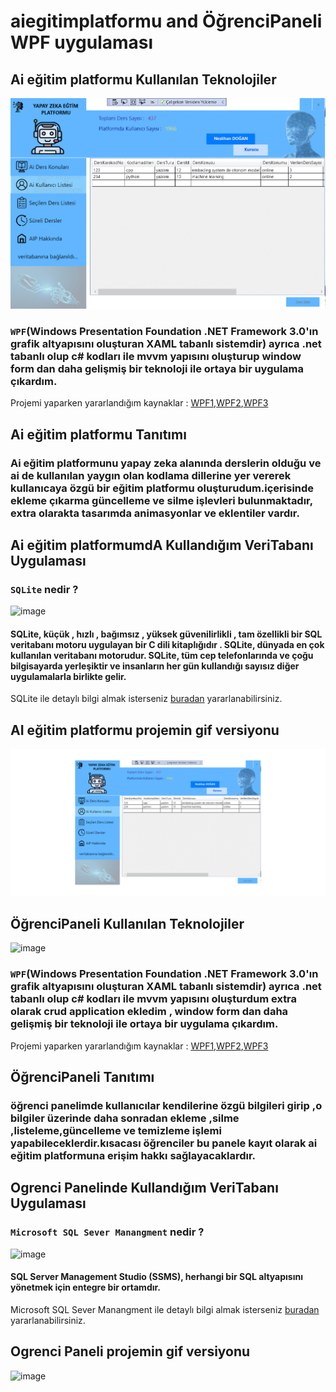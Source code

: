 # aiegitimplatformu and ÖğrenciPaneli WPF uygulaması
## Ai eğitim platformu Kullanılan Teknolojiler 
![image](https://github.com/neslihandogann/aiegitimplatformu/blob/main/projeegif.gif)
### `WPF`(Windows Presentation Foundation .NET Framework 3.0'ın grafik altyapısını oluşturan XAML tabanlı sistemdir) ayrıca .net tabanlı olup c# kodları ile mvvm yapısını oluşturup window form dan daha gelişmiş bir teknoloji ile ortaya bir uygulama çıkardım.
Projemi yaparken yararlandığım kaynaklar : [WPF1](https://wpf-tutorial.com/),[WPF2](https://docs.microsoft.com/tr-tr/dotnet/desktop/wpf/get-started/create-app-visual-studio?view=netdesktop-6.0),[WPF3](https://www.tutorialspoint.com/wpf/index.htm)
## Ai eğitim platformu Tanıtımı
### Ai eğitim platformunu yapay zeka alanında derslerin olduğu ve ai de kullanılan yaygın olan kodlama dillerine yer vererek kullanıcaya özgü bir eğitim platformu oluşturudum.içerisinde ekleme çıkarma güncelleme ve silme işlevleri bulunmaktadır, extra olarakta tasarımda animasyonlar ve eklentiler vardır.
## Ai eğitim platformumdA Kullandığım VeriTabanı Uygulaması
### `SQLite` nedir ?
![image](https://user-images.githubusercontent.com/75863951/171742990-e5f0668f-0fe4-4aef-954e-1fa82fdf4944.png)
#### SQLite, küçük , hızlı , bağımsız , yüksek güvenilirlikli , tam özellikli bir SQL veritabanı motoru uygulayan bir C dili kitaplığıdır . SQLite, dünyada en çok kullanılan veritabanı motorudur. SQLite, tüm cep telefonlarında ve çoğu bilgisayarda yerleşiktir ve insanların her gün kullandığı sayısız diğer uygulamalarla birlikte gelir.
SQLite ile detaylı bilgi almak isterseniz [buradan](https://sqlitebrowser.org/)  yararlanabilirsiniz.

## AI eğitim platformu projemin gif versiyonu

![image](https://github.com/neslihandogann/aiegitimplatformu/blob/main/projegif.gif)

 ## ÖğrenciPaneli Kullanılan Teknolojiler 
 ![image](https://github.com/neslihandogann/aiegitimplatformu_ogrencipaneli/blob/main/ogrencipaneli.PNG)
 ### `WPF`(Windows Presentation Foundation .NET Framework 3.0'ın grafik altyapısını oluşturan XAML tabanlı sistemdir) ayrıca .net tabanlı olup c# kodları ile mvvm yapısını oluşturdum extra olarak crud application ekledim , window form dan daha gelişmiş bir teknoloji ile ortaya bir uygulama çıkardım.
Projemi yaparken yararlandığım kaynaklar : [WPF1](https://wpf-tutorial.com/),[WPF2](https://docs.microsoft.com/tr-tr/dotnet/desktop/wpf/get-started/create-app-visual-studio?view=netdesktop-6.0),[WPF3](https://www.tutorialspoint.com/wpf/index.htm)
 ## ÖğrenciPaneli Tanıtımı
 ### öğrenci panelimde kullanıcılar kendilerine özgü bilgileri girip ,o bilgiler üzerinde daha sonradan ekleme ,silme ,listeleme,güncelleme ve temizleme işlemi yapabileceklerdir.kısacası öğrenciler bu panele kayıt olarak ai eğitim platformuna erişim hakkı sağlayacaklardır.
 
 ## Ogrenci Panelinde Kullandığım VeriTabanı Uygulaması
 ### `Microsoft SQL Sever Manangment` nedir ?
 ![image](https://i.dlpng.com/static/png/7043467_preview.png)
 #### SQL Server Management Studio (SSMS), herhangi bir SQL altyapısını yönetmek için entegre bir ortamdır.
 Microsoft SQL Sever Manangment ile detaylı bilgi almak isterseniz [buradan](https://docs.microsoft.com/en-us/sql/ssms/sql-server-management-studio-ssms?view=sql-server-ver16)  yararlanabilirsiniz.
 
 ## Ogrenci Paneli projemin gif versiyonu

![image](https://github.com/neslihandogann/aiegitimplatformu_ogrencipaneli/blob/main/ogrencipanel.gif)
